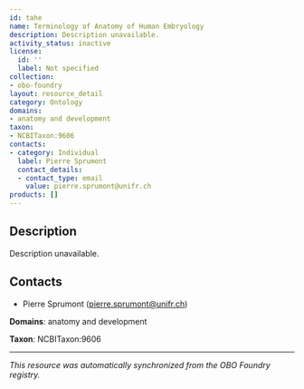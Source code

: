 ```yaml
---
id: tahe
name: Terminology of Anatomy of Human Embryology
description: Description unavailable.
activity_status: inactive
license:
  id: ''
  label: Not specified
collection:
- obo-foundry
layout: resource_detail
category: Ontology
domains:
- anatomy and development
taxon:
- NCBITaxon:9606
contacts:
- category: Individual
  label: Pierre Sprumont
  contact_details:
  - contact_type: email
    value: pierre.sprumont@unifr.ch
products: []
---
```


## Description

Description unavailable.

## Contacts

- Pierre Sprumont (pierre.sprumont@unifr.ch)

**Domains**: anatomy and development

**Taxon**: NCBITaxon:9606

---

*This resource was automatically synchronized from the OBO Foundry registry.*
